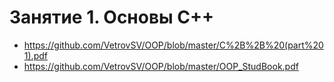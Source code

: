 # Занятие 1. Основы C++
- https://github.com/VetrovSV/OOP/blob/master/C%2B%2B%20(part%201).pdf
- https://github.com/VetrovSV/OOP/blob/master/OOP_StudBook.pdf

